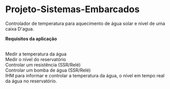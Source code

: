 # Projeto-Sistemas-Embarcados
Controlador de temperatura para aquecimento de água solar e nível de uma caixa D'agua.


<b>Requisitos da aplicação</b>

<br>Medir a temperatura da água
<br>Medir o nível do reservatório
<br>Controlar um resistência (SSR/Relé)
<br>Controlar um bomba de água (SSR/Relé)
<br>IHM para informar e controlar a temperatura da água, o nível em tempo real da água no reservatório.
